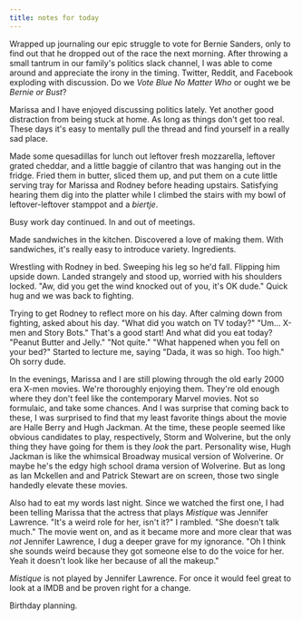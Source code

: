 ```yaml
---
title: notes for today
---
```


Wrapped up journaling our epic struggle to vote for Bernie Sanders,
only to find out that he dropped out of the race the next morning.
After throwing a small tantrum in our family's politics slack channel,
I was able to come around and appreciate the irony in the timing.
Twitter, Reddit, and Facebook exploding with discussion.  Do we _Vote
Blue No Matter Who_ or ought we be _Bernie or Bust_?

Marissa and I have enjoyed discussing politics lately.  Yet another
good distraction from being stuck at home.  As long as things don't
get too real.  These days it's easy to mentally pull the thread and
find yourself in a really sad place.

Made some quesadillas for lunch out leftover fresh mozzarella,
leftover grated cheddar, and a little baggie of cilantro that was
hanging out in the fridge.  Fried them in butter, sliced them up, and
put them on a cute little serving tray for Marissa and Rodney before
heading upstairs.  Satisfying hearing them dig into the platter while
I climbed the stairs with my bowl of leftover-leftover stamppot and a
_biertje_.

Busy work day continued.  In and out of meetings.

Made sandwiches in the kitchen.  Discovered a love of making them.
With sandwiches, it's really easy to introduce variety.  Ingredients.

Wrestling with Rodney in bed.  Sweeping his leg so he'd fall.
Flipping him upside down.  Landed strangely and stood up, worried with
his shoulders locked.  "Aw, did you get the wind knocked out of you,
it's OK dude."  Quick hug and we was back to fighting.

Trying to get Rodney to reflect more on his day.  After calming down
from fighting, asked about his day.  "What did you watch on TV today?"
"Um... X-men and Story Bots."  That's a good start!  And what did you
eat today?  "Peanut Butter and Jelly."  "Not quite."  "What happened
when you fell on your bed?"  Started to lecture me, saying "Dada, it
was so high.  Too high."  Oh sorry dude.

In the evenings, Marissa and I are still plowing through the old early
2000 era X-men movies.  We're thoroughly enjoying them.  They're old
enough where they don't feel like the contemporary Marvel movies.  Not
so formulaic, and take some chances.  And I was surprise that coming
back to these, I was surprised to find that my least favorite things
about the movie are Halle Berry and Hugh Jackman.  At the time, these
people seemed like obvious candidates to play, respectively, Storm and
Wolverine, but the only thing they have going for them is they _look_
the part.  Personality wise, Hugh Jackman is like the whimsical
Broadway musical version of Wolverine.  Or maybe he's the edgy high
school drama version of Wolverine.  But as long as Ian Mckellen and
and Patrick Stewart are on screen, those two single handedly elevate
these movies.

Also had to eat my words last night.  Since we watched the first one,
I had been telling Marissa that the actress that plays _Mistique_ was
Jennifer Lawrence.  "It's a weird role for her, isn't it?" I rambled.
"She doesn't talk much."  The movie went on, and as it became more and
more clear that was _not_ Jennifer Lawrence, I dug a deeper grave for
my ignorance.  "Oh I think she sounds weird because they got someone
else to do the voice for her.  Yeah it doesn't look like her because
of all the makeup."

_Mistique_ is not played by Jennifer Lawrence.  For once it would feel
great to look at a IMDB and be proven right for a change.

Birthday planning.
